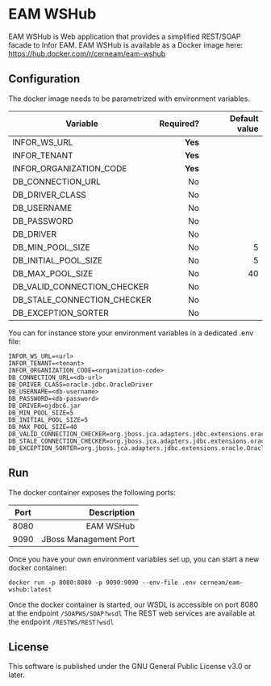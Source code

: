 # EAM WSHub
EAM WSHub is Web application that provides a simplified REST/SOAP facade to Infor EAM. 
EAM WSHub is available as a Docker image here: https://hub.docker.com/r/cerneam/eam-wshub

## Configuration
The docker image needs to be parametrized with environment variables.



| Variable        | Required?  | Default value |
| ------------- | -----:|---------:|
| INFOR_WS_URL           | **Yes** |  |
| INFOR_TENANT         | **Yes** |  |
| INFOR_ORGANIZATION_CODE         | **Yes** |  |
| DB_CONNECTION_URL   | No |  |
| DB_DRIVER_CLASS   | No |  |
| DB_USERNAME   | No |  |
| DB_PASSWORD   | No |  |
| DB_DRIVER   | No |  |
| DB_MIN_POOL_SIZE   | No | 5 |
| DB_INITIAL_POOL_SIZE   | No | 5 |
| DB_MAX_POOL_SIZE   | No | 40 |
| DB_VALID_CONNECTION_CHECKER   | No |  |
| DB_STALE_CONNECTION_CHECKER   | No |  |
| DB_EXCEPTION_SORTER   | No |  |

You can for instance store your environment variables in a dedicated .env file:

```
INFOR_WS_URL=<url>
INFOR_TENANT=<tenant>
INFOR_ORGANIZATION_CODE=<organization-code>
DB_CONNECTION_URL=<db-url>
DB_DRIVER_CLASS=oracle.jdbc.OracleDriver
DB_USERNAME=<db-username>
DB_PASSWORD=<db-password>
DB_DRIVER=ojdbc6.jar
DB_MIN_POOL_SIZE=5
DB_INITIAL_POOL_SIZE=5
DB_MAX_POOL_SIZE=40
DB_VALID_CONNECTION_CHECKER=org.jboss.jca.adapters.jdbc.extensions.oracle.OracleValidConnectionChecker
DB_STALE_CONNECTION_CHECKER=org.jboss.jca.adapters.jdbc.extensions.oracle.OracleStaleConnectionChecker
DB_EXCEPTION_SORTER=org.jboss.jca.adapters.jdbc.extensions.oracle.OracleExceptionSorter
```


## Run

The docker container exposes the following ports:

| Port        | Description  |
| ------------- | -----:|
| 8080          | EAM WSHub | 
| 9090          | JBoss Management Port |

Once you have your own environment variables set up, you can start a new docker container:
```
docker run -p 8080:8080 -p 9090:9090 --env-file .env cerneam/eam-wshub:latest
``` 

Once the docker container is started, our WSDL is accessible on port 8080 at the endpoint `/SOAPWS/SOAP?wsdl`
The REST web services are available at the endpoint `/RESTWS/REST?wsdl`

## License
This software is published under the GNU General Public License v3.0 or later.